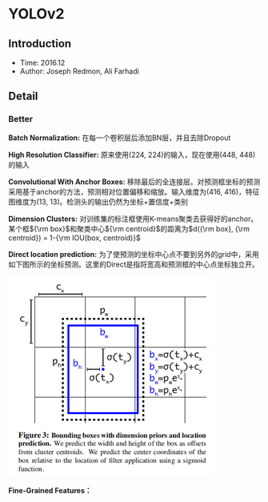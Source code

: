 # YOLOv2

## Introduction

* Time: 2016.12
* Author: Joseph Redmon, Ali Farhadi

## Detail

### Better

**Batch Normalization:** 在每一个卷积层后添加BN层，并且去除Dropout

**High Resolution Classifier:** 原来使用(224, 224)的输入，现在使用(448, 448)的输入

**Convolutional With Anchor Boxes:** 移除最后的全连接层。对预测框坐标的预测采用基于anchor的方法，预测相对位置偏移和缩放。输入维度为(416, 416)，特征图维度为(13, 13)。检测头的输出仍然为坐标+置信度+类别

**Dimension Clusters:** 对训练集的标注框使用K-means聚类去获得好的anchor。某个框${\rm box}$和聚类中心${\rm centroid}$的距离为$d({\rm box}, {\rm centroid}) = 1-{\rm IOU(box, centroid)}$

**Direct location prediction:** 为了使预测的坐标中心点不要到另外的grid中，采用如下图所示的坐标预测。这里的Direct是指将宽高和预测框的中心点坐标独立开。

![坐标预测示意图](../../../Resource/Pictures/yolov2-location.png)

**Fine-Grained Features：** 
